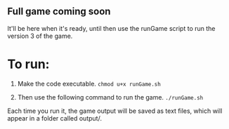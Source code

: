 ## Full game coming soon

It'll be here when it's ready, until then use the runGame script to run the version 3 of the game.

# To run:
1. Make the code executable.
  `chmod u+x runGame.sh`

2. Then use the following command to run the game.
  `./runGame.sh`

Each time you run it, the game output will be saved as text files, which will appear in a folder called output/.
